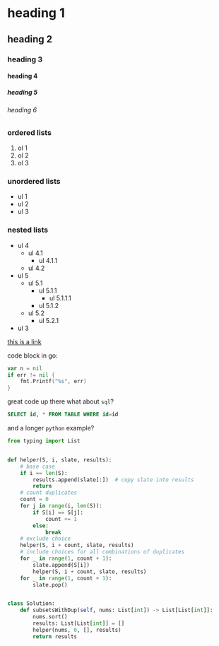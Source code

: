 # heading 1
## heading 2
### heading 3
#### heading 4
##### heading 5
###### heading 6
### ordered lists
1) ol 1
1) ol 2
1) ol 3

### unordered lists
* ul 1
* ul 2
* ul 3

### nested lists
- ul 4
  - ul 4.1
    - ul 4.1.1
  - ul 4.2
- ul 5
  - ul 5.1
    - ul 5.1.1
      - ul 5.1.1.1
    - ul 5.1.2
  - ul 5.2
    - ul 5.2.1
- ul 3


[this is a link]("/md/test.md")


code block in go:
```go
var n = nil
if err != nil {
    fmt.Printf("%s", err)
}
```
great code up there what about `sql`?
```sql
SELECT id, * FROM TABLE WHERE id=id
```
and a longer `python` example?
```python
from typing import List


def helper(S, i, slate, results):
    # base case
    if i == len(S):
        results.append(slate[:])  # copy slate into results
        return
    # count duplicates
    count = 0
    for j in range(i, len(S)):
        if S[i] == S[j]:
            count += 1
        else:
            break
    # exclude choice
    helper(S, i + count, slate, results)
    # include choices for all combinations of duplicates
    for _ in range(1, count + 1):
        slate.append(S[i])
        helper(S, i + count, slate, results)
    for _ in range(1, count + 1):
        slate.pop()


class Solution:
    def subsetsWithDup(self, nums: List[int]) -> List[List[int]]:
        nums.sort()
        results: List[List[int]] = []
        helper(nums, 0, [], results)
        return results
```
